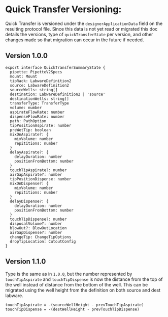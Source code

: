 # Quick Transfer Versioning:

Quick Transfer is versioned under the `designerApplicationData` field on the resulting protocol file. Since this data is not yet read or migrated this doc details the versions, type of `quickTransferState` per version, and other changes made so that migration can occur in the future if needed.

## Version 1.0.0

```
export interface QuickTransferSummaryState {
  pipette: PipetteV2Specs
  mount: Mount
  tipRack: LabwareDefinition2
  source: LabwareDefinition2
  sourceWells: string[]
  destination: LabwareDefinition2 | 'source'
  destinationWells: string[]
  transferType: TransferType
  volume: number
  aspirateFlowRate: number
  dispenseFlowRate: number
  path: PathOption
  tipPositionAspirate: number
  preWetTip: boolean
  mixOnAspirate?: {
    mixVolume: number
    repititions: number
  }
  delayAspirate?: {
    delayDuration: number
    positionFromBottom: number
  }
  touchTipAspirate?: number
  airGapAspirate?: number
  tipPositionDispense: number
  mixOnDispense?: {
    mixVolume: number
    repititions: number
  }
  delayDispense?: {
    delayDuration: number
    positionFromBottom: number
  }
  touchTipDispense?: number
  disposalVolume?: number
  blowOut?: BlowOutLocation
  airGapDispense?: number
  changeTip: ChangeTipOptions
  dropTipLocation: CutoutConfig
}
```

## Version 1.1.0

Type is the same as in `1.0.0`, but the number represented by `touchTipAspirate` and `touchTipDispense` is now the distance from the top of the well instead of distance from the bottom of the well. This can be migrated using the well height from the definition on both source and dest labware.

```
touchTipAspirate = -(sourceWellHeight - prevTouchTipAspirate)
touchTipDispense = -(destWellHeight - prevTouchTipDispense)
```
